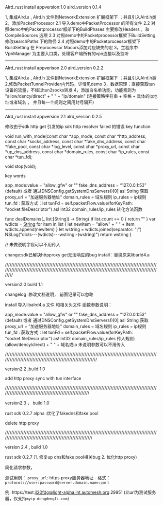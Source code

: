 

Alrd_rust  install  appversion:1.0 alrd_version 0.1.4

1, 集成Alrd.a , Alrd.h 文件到NetworkExtension 扩展框架下 ；并且引入Alrd.h类
2，添加PacketProcessor
   2.1 导入demo中PacketProcessor 的所有文件
   2.2 对照demo中的Packetprocessor框架下的BuildPhases 主要修改Headers ，和CompileSources 选项
   2.3 对照demo中的Packetprocessor框架下BuildSetting 修改searchPaths 下的路径 
   2.4 对照demo中的Packetprocessor框架下BuildSetting 在 Preprocessor Macors添加对应缺失的宏
3，主程序中VpnManager 为主要入口类，处理客户端所有的vpn连接以及监听

--------------------------------------------------------------------------------------------------------------


Alrd_rust install appverison 2.0 alrd_version 0.2.2

1, 集成Alrd.a , Alrd.h 文件到NetworkExtension 扩展框架下 ；并且引入Alrd.h类
2,修改PacketTunnelProvider内代码，详情见demo
3，数据原理：直接获取tun设备的流量，不经过tun2socks转发
4，添加白名单功能，功能规则为 "allow/dency/direct" + " " + "ip/domain"
(连接策略字符串 + 空格 + 具体的ip地址或者域名 ， 并且每一个规则之间用封号隔开)


------------------------------------------------------------------------------------------------------------

Alrd_rust install appversion 2.1 alrd_version 0.2.5

修改由于sdk http get 引发的ip sdk http resolver failed 的错误
key function
  
  
  void run_with_mode(const char *app_mode,
                     const char *http_address,
                     const char *socks_address,
                     const char *fake_dns_address,
                     const char *fake_pool,
                     const char *log_level,
                     const char *proxy_url,
                     const char *up_dns_address,
                     const char *domain_rules,
                     const char *ip_rules,
                     const char *tun_fd);
                   
   void stop(void);

key words 

app_mode:value = "allow_gfw" or ""
fake_dns_address =  “127.0.0.1:53” (default) 或者 通过DNSConfig.getSystemDnsServers()[0] as! String 获取
proxy_url = "加速服务器地址"
domain_rules = 域名规则
ip_rules = ip规则
tun_fd : 获取方式：let tunFd = self.packetFlow.value(forKeyPath: "socket.fileDescriptor") as! Int32
domain_rules/ip_rules 转化方法函数


func dealDomains(_ list:[String]) -> String{
    if  list.count == 0  {
        return ""
    }
    var wdicts = [String]()
    for item in list {
        let newItem = "allow" + " " +  item
        wdicts.append(newItem)
    }
    let wstring = wdicts.joined(separator: ";")
    NSLog("dicts---\(wdicts)---wstirng:-\(wstring)")
    return wstring
}

// 未做说明字段可以不用传入 

change:sdk已解决httpproxy get无法响应的bug
install：替换原来libarld4.a  


///////////////////////////////////////////////////////////////////////////////////////////////////////////////////////////////////////////////////////////////////////////////////////////////////////////

 version2.0 build 1.1
 
 changelog :修改文档说明， 前面记录可以忽略
 
 install 
  导入libalrd4.a 文件 和相关头文件
  函数参数说明：
  
  app_mode:value = "allow_gfw" or ""
  fake_dns_address =  “127.0.0.1:53” (default) 或者 通过DNSConfig.getSystemDnsServers()[0] as! String 获取
  proxy_url = "加速服务器地址"
  domain_rules = 域名规则
  ip_rules = ip规则
  tun_fd : 获取方式：let tunFd = self.packetFlow.value(forKeyPath: "socket.fileDescriptor") as! Int32
  domain_rules/ip_rules  传入规则: (allow/dency/direct) + " " + 域名或ip
  未说明参数可以不用传入
  
  
 ///////////////////////////////////////////////////////////////////////////////////////////////////////////////////////////////////////////////////////////////

version2.2 ,build 1.0 

add http proxy sync with tun interface

//////////////////////////////////////////////////////////////////////////////////////////////////////////////////////////////////////////////////////////

version2.3 ， build 1.0

rust sdk 0.2.7 alpha :优化了fakedns和fake pool

delete http proxy


////////////////////////////////////////////////////////////////////////////////////////////////////////////////////////////////////////////////////////////


version 2.4 , build 1.0 

rust sdk 0.2.7 (1. 修复up dns和fake pool相关bug 2. 优化http proxy)

简化请求参数，

测试用例：
`proxy_url`: https proxy服务器地址
    - 格式：`protocol://user:password@server.domain.name:port`

   例: https://test:jl20fdg@light-alpha.int.automesh.org:29951
   (此url为测试服务器，仅支持`myip.dengdengli.com`)




  
 

